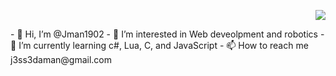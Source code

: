 <p align='right'> <img src="C#img.png alt="img"> </p>
- 👋 Hi, I’m @Jman1902
- 👀 I’m interested in Web deveolpment and robotics
- 🌱 I’m currently learning c#, Lua, C, and JavaScript
- 📫 How to reach me j3ss3daman@gmail.com

<!---
Jman1902/Jman1902 is a ✨ special ✨ repository because its `README.md` (this file) appears on your GitHub profile.
You can click the Preview link to take a look at your changes.
--->
